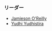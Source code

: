 ### リーダー
* [Jamieson O'Reilly](mailto:jamieson@dvuln.com)
* [Yudhi Yudhistira](mailto:yudhi.yudhistira@owasp.org)
